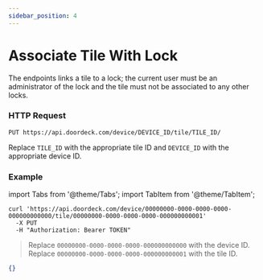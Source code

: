```yaml
---
sidebar_position: 4
---
```


# Associate Tile With Lock

The endpoints links a tile to a lock; the current user must be an administrator of the lock and the tile must not be
associated to any other locks.

### HTTP Request

`PUT https://api.doordeck.com/device/DEVICE_ID/tile/TILE_ID/`

Replace `TILE_ID` with the appropriate tile ID and `DEVICE_ID` with the appropriate device ID.

### Example

import Tabs from '@theme/Tabs';
import TabItem from '@theme/TabItem';

<Tabs>
<TabItem value="shell" label="Request">

```shell title="CURL"
curl 'https://api.doordeck.com/device/00000000-0000-0000-0000-000000000000/tile/00000000-0000-0000-0000-000000000001'
  -X PUT
  -H "Authorization: Bearer TOKEN"
```

> Replace `00000000-0000-0000-0000-000000000000` with the device ID.
> Replace `00000000-0000-0000-0000-000000000001` with the tile ID.

</TabItem>
<TabItem value="json" label="Response">

```json title="JSON"
{}
```

</TabItem>
</Tabs>

